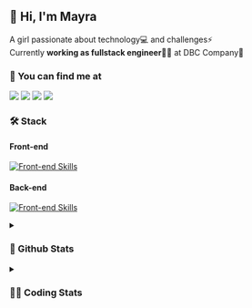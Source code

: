 ## 👋 Hi, I'm Mayra

A girl passionate about technology💻 and challenges⚡  
Currently **working as fullstack engineer**👩‍💻 at DBC Company🚀   

### 💬 You can find me at

<a href="https://mayra.dev" target="_blank" rel="noopener"><img src="https://img.shields.io/badge/-mayra.dev-005FED?style=flat&logo=Google-chrome&logoColor=white"/></a>
<a href="https://linkedin.com/in/mayraamaral" target="_blank" rel="noopener"><img src="https://img.shields.io/badge/-/mayraamaral-0077B5?style=flat&logo=Linkedin&logoColor=white"/></a>
<a href="mailto:mayra@mayra.dev" target="_blank" rel="noopener"><img src="https://img.shields.io/badge/-mayra@mayra.dev-D14836?style=flat&logo=Gmail&logoColor=white"/></a>
<a href="" target="_blank" rel="noopener"><img src="https://img.shields.io/badge/-mayraamaral-7289DA?style=flat&logo=Discord&logoColor=white"/></a>

### 🛠️ Stack
#### Front-end

[![Front-end Skills](https://skillicons.dev/icons?i=react,next,redux,styledcomponents,html,css,sass,js,ts,figma)](https://skillicons.dev)
#### Back-end

[![Front-end Skills](https://skillicons.dev/icons?i=java,spring,postgres,git,linux,bash,nodejs,docker,jenkins)](https://skillicons.dev)


<details>
    <summary><h3>📌 Github Stats</h3></summary>
    <div align="center">
        <table>
      <td><img height="160em" src="https://github-readme-stats.vercel.app/api?username=mayraamaral&show_icons=true&theme=algolia&hide_border=true&hide=stars&count_private=true" alt="Readme stats"></td>
      <td><img height="160em" src="https://github-readme-stats.vercel.app/api/top-langs/?username=mayraamaral&&layout=compact&&theme=algolia&hide_border=true&langs_count=6" alt="Language stats"></td>
       </table>
  </div> 
    

  <p align="center">
    <img src="https://github-readme-streak-stats.herokuapp.com?user=mayraamaral&theme=dark&hide_border=true&date_format=j%20M%5B%20Y%5D&locale=pt-br&background=050F2C&ring=0195DD&fire=23AA7D&currStreakLabel=23AA7D" alt="Streak stats">
  </p> 
</details>

<details>
  <summary><h3>👩‍💻 Coding Stats</h3></summary>
  
  <!--START_SECTION:waka-->
![Code Time](http://img.shields.io/badge/Code%20Time-169%20hrs%2023%20mins-blue)

**🐱 My GitHub Data** 

> 📦 579.0 kB Used in GitHub's Storage 
 > 
> 🏆 332 Contributions in the Year 2023
 > 
> 🚫 Not Opted to Hire
 > 
> 📜 51 Public Repositories 
 > 
> 🔑 24 Private Repositories 
 > 
**I'm an Early 🐤** 

```text
🌞 Morning                314 commits         ███░░░░░░░░░░░░░░░░░░░░░░   13.75 % 
🌆 Daytime                1091 commits        ████████████░░░░░░░░░░░░░   47.79 % 
🌃 Evening                741 commits         ████████░░░░░░░░░░░░░░░░░   32.46 % 
🌙 Night                  137 commits         ██░░░░░░░░░░░░░░░░░░░░░░░   06.00 % 
```
📅 **I'm Most Productive on Monday** 

```text
Monday                   469 commits         █████░░░░░░░░░░░░░░░░░░░░   20.54 % 
Tuesday                  379 commits         ████░░░░░░░░░░░░░░░░░░░░░   16.60 % 
Wednesday                291 commits         ███░░░░░░░░░░░░░░░░░░░░░░   12.75 % 
Thursday                 397 commits         ████░░░░░░░░░░░░░░░░░░░░░   17.39 % 
Friday                   346 commits         ████░░░░░░░░░░░░░░░░░░░░░   15.16 % 
Saturday                 130 commits         █░░░░░░░░░░░░░░░░░░░░░░░░   05.69 % 
Sunday                   271 commits         ███░░░░░░░░░░░░░░░░░░░░░░   11.87 % 
```


📊 **This Week I Spent My Time On** 

```text
🕑︎ Time Zone: America/Sao_Paulo

💬 Programming Languages: 
No Activity Tracked This Week

🔥 Editors: 
No Activity Tracked This Week

💻 Operating System: 
No Activity Tracked This Week
```

**I Mostly Code in JavaScript** 

```text
HTML                     93 repos            ██████░░░░░░░░░░░░░░░░░░░   24.87 % 
Java                     63 repos            ████░░░░░░░░░░░░░░░░░░░░░   16.84 % 
PLSQL                    1 repo              ░░░░░░░░░░░░░░░░░░░░░░░░░   00.27 % 
C#                       1 repo              ░░░░░░░░░░░░░░░░░░░░░░░░░   00.27 % 
PHP                      1 repo              ░░░░░░░░░░░░░░░░░░░░░░░░░   00.27 % 
```




 Last Updated on 25/12/2023 18:45:08 UTC
<!--END_SECTION:waka-->

</details>
